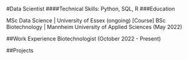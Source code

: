 #Data Scientist
####Technical Skills: Python, SQL, R
###Education

MSc Data Science | University of Essex (ongoing) [Course] 
BSc Biotechnology | Mannheim University of Applied Sciences (May 2022)

##Work Experience
Biotechnologist (October 2022 - Present)

##Projects
